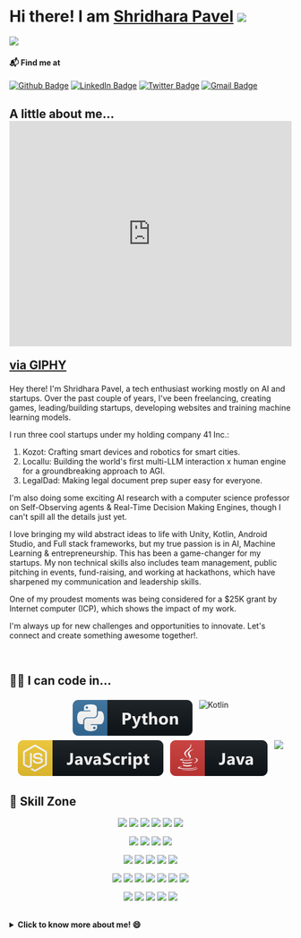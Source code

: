 <h1> Hi there! I am <a href="https://github.com/shridhara-pavel">Shridhara Pavel</a> <img src="https://emojis.slackmojis.com/emojis/images/1531849430/4246/blob-sunglasses.gif?1531849430" width="30px"></h1>

<img src="https://komarev.com/ghpvc/?username=shridhara-pavel&&style=flat-square" align="left" />

<br />

#### 📬 Find me at 
[![Github Badge](http://img.shields.io/badge/-GitHub-black?style=flat-square&logo=twitter&logoColor=white&link=https://github.com/shridhara-pavel)](https://github.com/shridhara-pavel) [![LinkedIn Badge](https://img.shields.io/badge/-LinkedIn-blue?style=flat-square&logo=Linkedin&logoColor=white&link=https://www.linkedin.com/in/shridhara-pavel/)](https://linkedin.com/in/shridhara-pavel) [![Twitter Badge](http://img.shields.io/badge/-Twitter-9cf?style=flat-square&logo=twitter&logoColor=darkblue&link=https://twitter.com/shridhara_pavel)](https://twitter.com/shridhara_pavel) [![Gmail Badge](https://img.shields.io/badge/-Gmail-d14836?style=flat-square&logo=Gmail&logoColor=white&link=mailto:shridhara.pavel@gmail.com)](mailto:shridhara.pavel@gmail.com)

## A little about me...  <div style="width:100%;height:0;padding-bottom:80%;position:relative;"><iframe src="https://giphy.com/embed/rcBKwWemNjg6PTw8io" width="100%" height="100%" style="position:absolute" frameBorder="0" class="giphy-embed" allowFullScreen></iframe></div><p><a href="https://giphy.com/gifs/robot-droids-open-rcBKwWemNjg6PTw8io">via GIPHY</a></p>

Hey there! I'm Shridhara Pavel, a tech enthusiast working mostly on AI and startups. Over the past couple of years, I've been freelancing, creating games, leading/building startups, developing websites and training machine learning models.

I run three cool startups under my holding company 41 Inc.:

1. Kozot: Crafting smart devices and robotics for smart cities.
2. Locallu: Building the world's first multi-LLM interaction x human engine for a groundbreaking approach to AGI.
3. LegalDad: Making legal document prep super easy for everyone.

I'm also doing some exciting AI research with a computer science professor on Self-Observing agents & Real-Time Decision Making Engines, though I can't spill all the details just yet.

I love bringing my wild abstract ideas to life with Unity, Kotlin, Android Studio, and Full stack frameworks, but my true passion is in AI, Machine Learning & entrepreneurship. This has been a game-changer for my startups. My non technical skills also includes team management, public pitching in events, fund-raising, and working at hackathons, which have sharpened my communication and leadership skills.

One of my proudest moments was being considered for a $25K grant by Internet computer (ICP), which shows the impact of my work.

I'm always up for new challenges and opportunities to innovate. Let's connect and create something awesome together!.

<br/>

## 👨‍💻 I can code in...
<p align="center">
  <img src="https://raw.githubusercontent.com/8bithemant/8bithemant/master/svg/dev/languages/python.svg" alt="Python" style="vertical-align:top; margin:4px">  
  <img src="https://raw.githubusercontent.com/8bithemant/8bithemant/master/svg/dev/languages/kotlin.svg" alt="Kotlin" style="vertical-align:top; margin:4px">
  <img src="https://raw.githubusercontent.com/MikeCodesDotNET/ColoredBadges/master/svg/dev/languages/js.svg" alt="JavaScript" style="vertical-align:top; margin:4px">
  <img src="https://raw.githubusercontent.com/MikeCodesDotNET/ColoredBadges/master/svg/dev/languages/java.svg" alt="Java" style="vertical-align:top; margin:4px">
  <img src="https://img.shields.io/badge/C++%20-%2300599C.svg?&style=for-the-badge&logo=c%2B%2B&logoColor=white" style="vertical-align:top; margin:4px"/>
</p>

## 🤹 Skill Zone
<p align="center">
  <img src="https://img.shields.io/badge/TensorFlow%20-%23FF6F00.svg?&style=for-the-badge&logo=TensorFlow&logoColor=white" /> <img src="https://img.shields.io/badge/PyTorch-black?&style=for-the-badge&logo=pytorch&logoColor=red"/> <img src="https://img.shields.io/badge/Keras%20-%23D00000.svg?&style=for-the-badge&logo=Keras&logoColor=white"/> <img src="https://img.shields.io/badge/Numpy-013220?&style=for-the-badge&logo=numpy"/> <img src="https://img.shields.io/badge/Pandas-130654?&style=for-the-badge&logo=pandas"/> <img src="https://img.shields.io/badge/Scikit--Learn-grey?&style=for-the-badge&logo=scikit-learn"/> 
</p>

<p align="center">
  <img src="https://img.shields.io/badge/FastAPI-lightblue?&style=for-the-badge&logo=fastapi"/> <img src="https://img.shields.io/badge/Flask-grey?&style=for-the-badge&logo=flask"/> <img src="https://img.shields.io/badge/Node--Js-green?&style=for-the-badge&logo=node.js&logoColor=white"/> <img src="https://img.shields.io/badge/Express.js-404D59?style=for-the-badge" />
</p>

<p align="center">
  <img src="https://img.shields.io/badge/github%20-%23121011.svg?&style=for-the-badge&logo=github&logoColor=white"/> <img src="https://img.shields.io/badge/git%20-%23F05033.svg?&style=for-the-badge&logo=git&logoColor=white"/> <img src="https://img.shields.io/badge/Postgres-lightblue?&style=for-the-badge&logo=postgresql&logoColor=black"/> <img src="https://img.shields.io/badge/MongoDB-black?&style=for-the-badge&logo=mongodb"/> <img src="https://img.shields.io/badge/Linux-black?&style=for-the-badge&logo=linux&logoColor=white"/>
</p>

<p align="center">
  <img src="https://img.shields.io/badge/docker-white?&style=for-the-badge&logo=Docker&logoColor=blue"/> <img src="https://img.shields.io/badge/Kubernetes-white?&style=for-the-badge&logo=kubernetes&logoColor=blue"/> <img src="https://img.shields.io/badge/AWS-FF9900?style=for-the-badge&logo=amazonaws&logoColor=white" /> <img src="https://img.shields.io/badge/GCP-blue?style=for-the-badge&logo=google-cloud&logoColor=white" /> <img src="https://img.shields.io/badge/Spark-FF5C83?style=for-the-badge&logo=Spark AR&logoColor=white" /> <img src="https://img.shields.io/badge/Airflow-white?style=for-the-badge&logo=Apache%20Airflow&logoColor=blue" /> <img src="https://img.shields.io/badge/kubeflow-blue?style=for-the-badge&logo=Kubeflow&logoColor=blue" /> 
</p>

<p align="center">
  <img src="https://img.shields.io/badge/Terraform-lightblue?style=for-the-badge&logo=terraform&logoColor=purple" /> <img src="https://img.shields.io/badge/Ansible-white?style=for-the-badge&logo=ansible&logoColor=black" />  <img src="https://img.shields.io/badge/grafana-%23F46800.svg?style=for-the-badge&logo=grafana&logoColor=white"/> <img src="https://img.shields.io/badge/nginx-%23009639.svg?style=for-the-badge&logo=nginx&logoColor=white"/> <img src="https://img.shields.io/badge/InfluxDB-22ADF6?style=for-the-badge&logo=InfluxDB&logoColor=white"/> 
</p>

<br/>

<details>
  <summary><b>Click to know more about me! 😄 <b></summary>

## ⚡️ A Few Quick Facts

- 🔭 I’m currently working on Locallu, the world's first multi-LLM interaction x human engine for business solutions and developers, as well as Kozot, an innovative robotics company.
- <img src="https://media.giphy.com/media/WUlplcMpOCEmTGBtBW/giphy.gif" width="30">  I enjoy working on
  - 📊 Machine Learning & Data Science
  - 🔤 Natural Language Processing
  - 🖼 Computer Vision
  - 🤖 Reinforcement Learning
  - Building and scaling AI solutions
  - 🚀 Robotics and AI integrations
- 📝 I write about AI and tech on various platforms.
- ⚽ Football enthusiast
- 🧊 Speed Cuber
- 🎮 Occasional gamer
- :book: Tech bookworm
- Fascinated by the cosmos and space exploration! 

<p align="center">
<img align="center" src="https://github-readme-stats.vercel.app/api?username=Pavelrh&show_icons=true&line_height=21&count_private=true&theme=dracula" alt="Pavelrh's's Github Stats" />
<img align="center" src="https://github-readme-stats.vercel.app/api/top-langs/?username=Pavelrh&langs_count=6&hide=matlab&count_private=true&theme=nightowl" />
</p>

